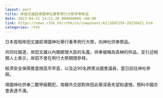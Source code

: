 ```yaml
---
layout: post
title: 岸田文雄趁靖國神社春季例行大祭供奉祭品
date: 2023-04-21 14:51:20.000000000 +08:00
link: https://news.rthk.hk/rthk/ch/component/k2/1697259-20230421.htm
categories: rthk
---
```


日本首相岸田文雄趁靖國神社舉行春季例行大祭，向神社供奉祭品。

共同社報道，岸田文雄以內閣總理大臣的名義，供奉被稱為真榊的供品，並引述相關人士表示，岸田不會在例行大祭期間參拜。

經濟安全保障擔當相高市早苗，以及近90名跨黨派國會議員，當日前往神社參拜。

靖國神社供奉二戰甲級戰犯，南韓外交部對岸田此舉深表失望和遺憾，預料中國亦會表達不滿。
